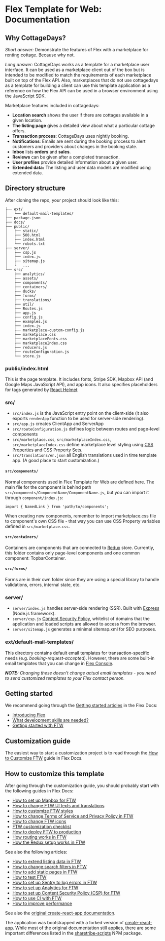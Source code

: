 # Flex Template for Web: Documentation

## Why CottageDays?

_Short answer:_ Demonstrate the features of Flex with a marketplace for renting cottage. Because why
not.

_Long answer:_ CottageDays works as a template for a marketplace user interface. It can be used as a
marketplace client out of the box but is intended to be modified to match the requirements of each
marketplace built on top of the Flex API. Also, marketplaces that do not use cottagedays as a template
for building a client can use this template application as a reference on how the Flex API can be
used in a browser environment using the JavaScript SDK.

Marketplace features included in cottagedays:

- **Location search** shows the user if there are cottages available in a given location.
- **The listing page** gives a detailed view about what a particular cottage offers.
- **Transaction process**: CottageDays uses nightly booking.
- **Notifications**: Emails are sent during the booking process to alert customers and providers
  about changes in the booking state.
- **Inbox** lists **orders** and **sales**.
- **Reviews** can be given after a completed transaction.
- **User profiles** provide detailed information about a given user.
- **Extended data:** The listing and user data models are modified using extended data.

## Directory structure

After cloning the repo, your project should look like this:

```
├── ext/
│   └── default-mail-templates/
├── package.json
├── docs/
├── public/
│   ├── static/
│   ├── 500.html
│   ├── index.html
│   └── robots.txt
├── server/
│   ├── csp.js
│   ├── index.js
│   ├── sitemap.js
│   └   ...
└── src/
    ├── analytics/
    ├── assets/
    ├── components/
    ├── containers/
    ├── ducks/
    ├── forms/
    ├── translations/
    ├── util/
    ├── Routes.js
    ├── app.js
    ├── config.js
    ├── examples.js
    ├── index.js
    ├── marketplace-custom-config.js
    ├── marketplace.css
    ├── marketplaceFonts.css
    ├── marketplaceIndex.css
    ├── reducers.js
    ├── routeConfiguration.js
    └── store.js
```

### public/index.html

This is the page template. It includes fonts, Stripe SDK, Mapbox API (and Google Maps JavaScript
API), and app icons. It also specifies placeholders for tags generated by
[React Helmet](https://github.com/nfl/react-helmet)

### src/

- `src/index.js` is the JavaScript entry point on the client-side (it also exports `renderApp`
  function to be used for server-side rendering).
- `src/app.js` creates ClientApp and ServerApp
- `src/routeConfiguration.js` defines logic between routes and page-level components
- `src/marketplace.css`, `src/marketplaceIndex.css`, `src/marketplaceIndex.css` define marketplace
  level styling using [CSS Properties](http://cssnext.io/features/#custom-properties-var) and CSS
  Property Sets.
- `src/translations/en.json` all English translations used in time template app. (A good place
  to start customization.)

#### `src/components/`

Normal components used in Flex Template for Web are defined here. The main file for the component is
behind path `src/components/ComponentName/ComponentName.js`, but you can import it through
`component/index.js`:

`import { NamedLink } from 'path/to/components';`

When creating new components, remember to import marketplace.css file to component's own CSS file -
that way you can use CSS Property variables defined in `src/marketplace.css`.

#### `src/containers/`

Containers are components that are connected to [Redux](https://redux.js.org/) store. Currently,
this folder contains only page-level components and one common component: TopbarContainer.

#### `src/forms/`

Forms are in their own folder since they are using a special library to handle validations, errors,
internal state, etc.

### server/

- `server/index.js` handles server-side rendering (SSR). Built with [Express](http://expressjs.com)
  (Node.js framework).
- `server/csp.js` [Content Security Policy](https://content-security-policy.com), whitelist of
  domains that the application and loaded scripts are allowed to access from the browser.
- `server/sitemap.js` generates a minimal sitemap.xml for SEO purposes.

### ext/default-mail-templates/

This directory contains default email templates for transaction-specific needs (e.g.
_booking-request-accepted_). However, there are some built-in email templates that you can change in
[Flex Console](http://flex-console.sharetribe.com/email-templates/email-changed).

_**NOTE:** Changing these doesn't change actual email templates - you need to send customized
templates to your Flex contact person._

## Getting started

We recommend going through the
[Getting started articles](https://www.sharetribe.com/docs/background/getting-started/) in the Flex
Docs:

- [Introducing Flex](https://www.sharetribe.com/docs/background/introducing-flex/)
- [What development skills are needed?](https://www.sharetribe.com/docs/background/development-skills/)
- [Getting started with FTW](https://www.sharetribe.com/docs/tutorials/getting-started-with-ftw/)

## Customization guide

The easiest way to start a customization project is to read through the
[How to Customize FTW](https://www.sharetribe.com/docs/guides/how-to-customize-ftw/) guide in Flex
Docs.

## How to customize this template

After going through the customization guide, you should probably start with the following guides in
Flex Docs:

- [How to set up Mapbox for FTW](https://www.sharetribe.com/docs/guides/how-to-set-up-mapbox-for-ftw/)
- [How to change FTW UI texts and translations](https://www.sharetribe.com/docs/guides/how-to-change-ftw-ui-texts-and-translations/)
- [How to customize FTW styles](https://www.sharetribe.com/docs/guides/how-to-customize-ftw-styles/)
- [How to change Terms of Service and Privacy Policy in FTW](https://www.sharetribe.com/docs/guides/how-to-change-tos-and-privacy-policy-in-ftw/)
- [How to change FTW icons](https://www.sharetribe.com/docs/guides/how-to-change-ftw-icons/)
- [FTW customization checklist](https://www.sharetribe.com/docs/guides/ftw-customization-checklist/)
- [How to deploy FTW to production](https://www.sharetribe.com/docs/guides/how-to-deploy-ftw-to-production/)
- [How routing works in FTW](https://www.sharetribe.com/docs/background/ftw-routing/)
- [How the Redux setup works in FTW](https://www.sharetribe.com/docs/background/ftw-redux/)

See also the following articles:

- [How to extend listing data in FTW](https://www.sharetribe.com/docs/guides/how-to-extend-listing-data-in-ftw/)
- [How to change search filters in FTW](https://www.sharetribe.com/docs/guides/how-to-change-search-filters-in-ftw/)
- [How to add static pages in FTW](https://www.sharetribe.com/docs/guides/how-to-add-static-pages-in-ftw/)
- [How to test FTW](https://www.sharetribe.com/docs/guides/how-to-test-ftw/)
- [How to set up Sentry to log errors in FTW](https://www.sharetribe.com/docs/guides/how-to-set-up-sentry-to-log-errors-in-ftw/)
- [How to set up Analytics for FTW](https://www.sharetribe.com/docs/guides/how-to-set-up-analytics-for-ftw/)
- [How to set up Content Security Policy (CSP) for FTW](https://www.sharetribe.com/docs/guides/how-to-set-up-csp-for-ftw/)
- [How to use CI with FTW](https://www.sharetribe.com/docs/guides/how-to-use-ci-with-ftw/)
- [How to improve performance](https://www.sharetribe.com/docs/guides/how-to-improve-performance/)

See also the
[original create-react-app documentation](https://github.com/sharetribe/create-react-app/blob/master/packages/react-scripts/template/README.md).

The application was bootstrapped with a forked version of
[create-react-app](https://github.com/facebookincubator/create-react-app). While most of the
original documentation still applies, there are some important differences listed in the
[sharetribe-scripts](https://www.npmjs.com/package/sharetribe-scripts) NPM package.
